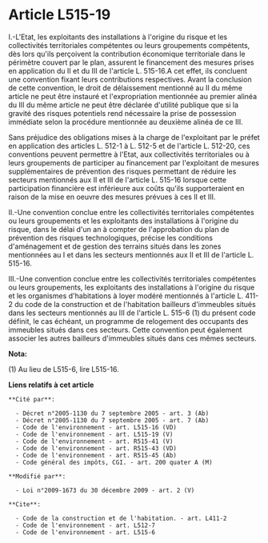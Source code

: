 # Article L515-19

I.-L'Etat, les exploitants des installations à l'origine du risque et les collectivités territoriales compétentes ou leurs
groupements compétents, dès lors qu'ils perçoivent la contribution économique territoriale dans le périmètre couvert par le
plan, assurent le financement des mesures prises en application du II et du III de l'article L. 515-16.A cet effet, ils
concluent une convention fixant leurs contributions respectives. Avant la conclusion de cette convention, le droit de
délaissement mentionné au II du même article ne peut être instauré et l'expropriation mentionnée au premier alinéa du III du
même article ne peut être déclarée d'utilité publique que si la gravité des risques potentiels rend nécessaire la prise de
possession immédiate selon la procédure mentionnée au deuxième alinéa de ce III. 

Sans préjudice des obligations mises à la charge de l'exploitant par le préfet en application des articles L. 512-1 à L.
512-5 et de l'article L. 512-20, ces conventions peuvent permettre à l'Etat, aux collectivités territoriales ou à leurs
groupements de participer au financement par l'exploitant de mesures supplémentaires de prévention des risques permettant de
réduire les secteurs mentionnés aux II et III de l'article L. 515-16 lorsque cette participation financière est inférieure
aux coûts qu'ils supporteraient en raison de la mise en oeuvre des mesures prévues à ces II et III. 

II.-Une convention conclue entre les collectivités territoriales compétentes ou leurs groupements et les exploitants des
installations à l'origine du risque, dans le délai d'un an à compter de l'approbation du plan de prévention des risques
technologiques, précise les conditions d'aménagement et de gestion des terrains situés dans les zones mentionnées au I et
dans les secteurs mentionnés aux II et III de l'article L. 515-16. 

III.-Une convention conclue entre les collectivités territoriales compétentes ou leurs groupements, les exploitants des
installations à l'origine du risque et les organismes d'habitations à loyer modéré mentionnés à l'article L. 411-2 du code de
la construction et de l'habitation bailleurs d'immeubles situés dans les secteurs mentionnés au III de l'article L. 515-6 (1)
du présent code définit, le cas échéant, un programme de relogement des occupants des immeubles situés dans ces secteurs.
Cette convention peut également associer les autres bailleurs d'immeubles situés dans ces mêmes secteurs.

**Nota:**

(1) Au lieu de L515-6, lire L515-16.

**Liens relatifs à cet article**

	**Cité par**:

	  - Décret n°2005-1130 du 7 septembre 2005 - art. 3 (Ab)
	  - Décret n°2005-1130 du 7 septembre 2005 - art. 7 (Ab)
	  - Code de l'environnement - art. L515-16 (VD)
	  - Code de l'environnement - art. L515-19 (V)
	  - Code de l'environnement - art. R515-41 (V)
	  - Code de l'environnement - art. R515-43 (VD)
	  - Code de l'environnement - art. R515-45 (Ab)
	  - Code général des impôts, CGI. - art. 200 quater A (M)

	**Modifié par**:

	  - Loi n°2009-1673 du 30 décembre 2009 - art. 2 (V)

	**Cite**:

	  - Code de la construction et de l'habitation. - art. L411-2
	  - Code de l'environnement - art. L512-7
	  - Code de l'environnement - art. L515-6
